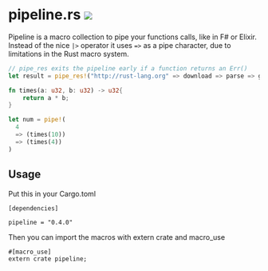# pipeline.rs [![](https://travis-ci.org/johannhof/pipeline.rs.svg)](https://travis-ci.org/johannhof/pipeline.rs)

Pipeline is a macro collection to pipe your functions calls, like in F# or Elixir. Instead of the nice `|>` operator it uses `=>` as a pipe character, due to limitations in the Rust macro system. 

```rust
// pipe_res exits the pipeline early if a function returns an Err()
let result = pipe_res!("http://rust-lang.org" => download => parse => get_links)
```

```rust
fn times(a: u32, b: u32) -> u32{
    return a * b;
}

let num = pipe!(
  4
  => (times(10))
  => (times(4))
)
```

## Usage

Put this in your Cargo.toml
```
[dependencies]

pipeline = "0.4.0"
```

Then you can import the macros with extern crate and macro_use
```
#[macro_use]
extern crate pipeline;
```
